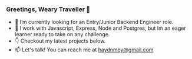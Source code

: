 ### Greetings, Weary Traveller 👋

- 🔭 I’m currently looking for an Entry/Junior Backend Engineer role.
- 🌱 I work with Javascript, Express, Node and Postgres, but Im an eager learner ready to take on any challenge.
- 👇 Checkout my latest projects below.
- 📫 Let's talk! You can reach me at haydnmey@gmail.com

